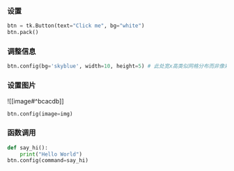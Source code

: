 
### 设置

```python
btn = tk.Button(text="Click me", bg="white")
btn.pack()
```

### 调整信息

```python
btn.config(bg='skyblue', width=10, height=5) # 此处宽x高类似网格分布而非像素
```

### 设置图片

![[image#^bcacdb]]

```python
btn.config(image=img)
```

### 函数调用

```python
def say_hi():
    print("Hello World")
btn.config(command=say_hi)
```